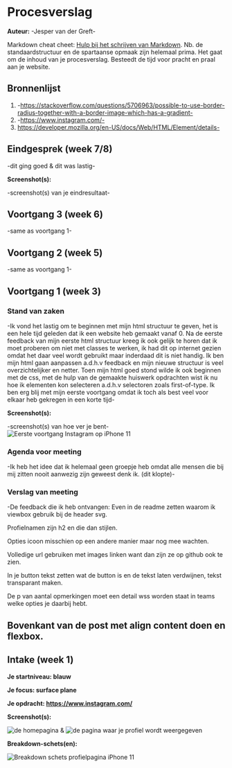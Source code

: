 # Procesverslag
**Auteur:** -Jesper van der Greft-

Markdown cheat cheet: [Hulp bij het schrijven van Markdown](https://github.com/adam-p/markdown-here/wiki/Markdown-Cheatsheet). Nb. de standaardstructuur en de spartaanse opmaak zijn helemaal prima. Het gaat om de inhoud van je procesverslag. Besteedt de tijd voor pracht en praal aan je website.



## Bronnenlijst
1. -https://stackoverflow.com/questions/5706963/possible-to-use-border-radius-together-with-a-border-image-which-has-a-gradient-
2. -https://www.instagram.com/-
3. https://developer.mozilla.org/en-US/docs/Web/HTML/Element/details-



## Eindgesprek (week 7/8)

-dit ging goed & dit was lastig-

**Screenshot(s):**

-screenshot(s) van je eindresultaat-



## Voortgang 3 (week 6)

-same as voortgang 1-



## Voortgang 2 (week 5)

-same as voortgang 1-



## Voortgang 1 (week 3)

### Stand van zaken

-Ik vond het lastig om te beginnen met mijn html structuur te geven, het is een hele tijd geleden dat ik
een website heb gemaakt vanaf 0. Na de eerste feedback van mijn eerste html structuur kreeg ik ook gelijk te
horen dat ik moet proberen om niet met classes te werken, ik had dit op internet gezien omdat het daar veel wordt
gebruikt maar inderdaad dit is niet handig. Ik ben mijn html gaan aanpassen a.d.h.v feedback en mijn nieuwe structuur
is veel overzichtelijker en netter.
Toen mijn html goed stond wilde ik ook beginnen met de css, met de hulp van de gemaakte huiswerk opdrachten wist ik nu
hoe ik elementen kon selecteren a.d.h.v selectoren zoals first-of-type.
Ik ben erg blij met mijn eerste voortgang omdat ik toch als best veel voor elkaar heb gekregen in een korte tijd-

**Screenshot(s):**

-screenshot(s) van hoe ver je bent-
![Eerste voortgang Instagram op iPhone 11](images/eerstevoortgang.png)

### Agenda voor meeting

-Ik heb het idee dat ik helemaal geen groepje heb omdat alle mensen die bij mij zitten nooit aanwezig zijn geweest denk ik. (dit klopte)-


### Verslag van meeting

-De feedback die ik heb ontvangen: 
Even in de readme zetten waarom ik viewbox gebruik bij de header svg.

Profielnamen zijn h2 en die dan stijlen.

Opties icoon misschien op een andere manier maar nog mee wachten.

Volledige url gebruiken met images linken want dan zijn ze op github ook te zien.

In je button tekst zetten wat de button is en de tekst laten verdwijnen, tekst transparant maken.

De p van aantal opmerkingen moet een detail wss worden staat in teams welke opties je daarbij hebt.

Bovenkant van de post met align content doen en flexbox.
-



## Intake (week 1)

**Je startniveau: blauw**

**Je focus: surface plane**

**Je opdracht: https://www.instagram.com/** 

**Screenshot(s):**

![de homepagina](images/instagram-homepage.PNG)
&
![de pagina waar je profiel wordt weergegeven](images/instagram-profiel.PNG)

**Breakdown-schets(en):**

![Breakdown schets profielpagina iPhone 11](images/breakdown-schets-profiel.png)
